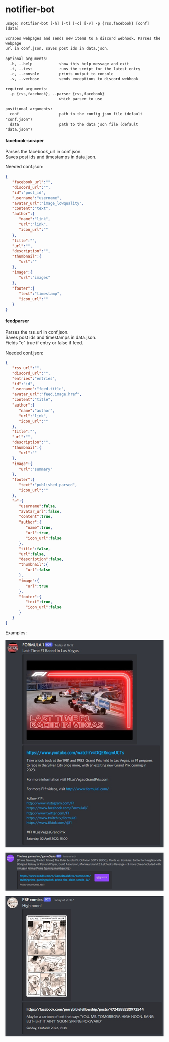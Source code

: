 # notifier-bot

```text
usage: notifier-bot [-h] [-t] [-c] [-v] -p {rss,facebook} [conf] [data]

Scrapes webpages and sends new items to a discord webhook. Parses the webpage
url in conf.json, saves post ids in data.json.

optional arguments:
  -h, --help            show this help message and exit
  -t, --test            runs the script for the latest entry
  -c, --console         prints output to console
  -v, --verbose         sends exceptions to discord webhook

required arguments:
  -p {rss,facebook}, --parser {rss,facebook}
                        which parser to use

positional arguments:
  conf                  path to the config json file (default "conf.json")
  data                  path to the data json file (default "data.json")
```

#### facebook-scraper
Parses the facebook_url in conf.json. \
Saves post ids and timestamps in data.json.

Needed conf.json:
```json
{
   "facebook_url":"",
   "discord_url":"",
   "id":"post_id",
   "username":"username",
   "avatar_url":"image_lowquality",
   "content":"text",
   "author":{
      "name":"link",
      "url":"link",
      "icon_url":""
   },
   "title":"",
   "url":"",
   "description":"",
   "thumbnail":{
      "url":""
   },
   "image":{
      "url":"images"
   },
   "footer":{
      "text":"timestamp",
      "icon_url":""
   }
}
```

#### feedparser
Parses the rss_url in conf.json. \
Saves post ids and timestamps in data.json. \
Fields "e" true if entry or false if feed.

Needed conf.json:
```json
{
   "rss_url":"",
   "discord_url":"",
   "entries":"entries",
   "id":"id",
   "username":"feed.title",
   "avatar_url":"feed.image.href",
   "content":"title",
   "author":{
      "name":"author",
      "url":"link",
      "icon_url":""
   },
   "title":"",
   "url":"",
   "description":"",
   "thumbnail":{
      "url":""
   },
   "image":{
      "url":"summary"
   },
   "footer":{
      "text":"published_parsed",
      "icon_url":""
   },
   "e":{
      "username":false,
      "avatar_url":false,
      "content":true,
      "author":{
         "name":true,
         "url":true,
         "icon_url":false
      },
      "title":false,
      "url":false,
      "description":false,
      "thumbnail":{
         "url":false
      },
      "image":{
         "url":true
      },
      "footer":{
         "text":true,
         "icon_url":false
      }
   }
}
```

Examples:

![](readme/ex1.jpg)

![](readme/ex2.jpg)

![](readme/ex3.jpg)
